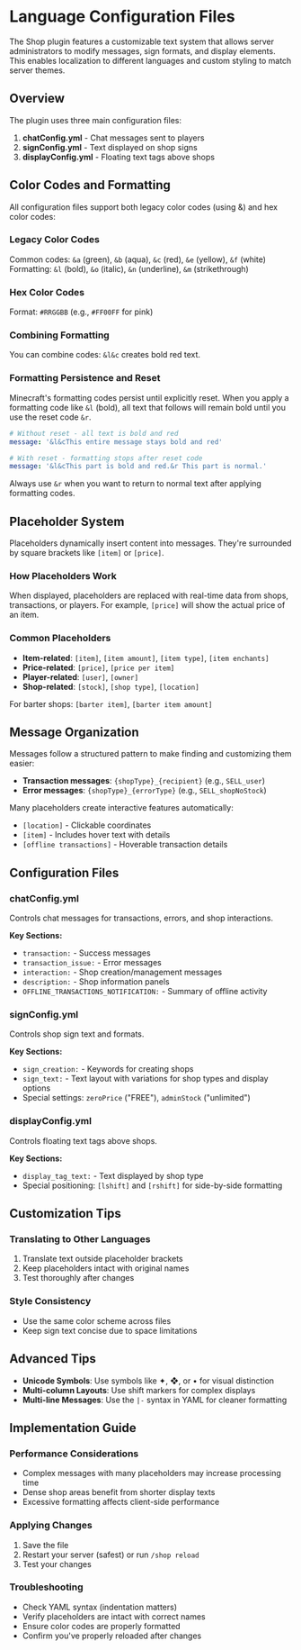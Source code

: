 # Language Configuration Files

The Shop plugin features a customizable text system that allows server administrators to modify messages, sign formats, and display elements. This enables localization to different languages and custom styling to match server themes.

## Overview

The plugin uses three main configuration files:

1. **chatConfig.yml** - Chat messages sent to players
2. **signConfig.yml** - Text displayed on shop signs
3. **displayConfig.yml** - Floating text tags above shops

## Color Codes and Formatting

All configuration files support both legacy color codes (using &) and hex color codes:

### Legacy Color Codes
Common codes: `&a` (green), `&b` (aqua), `&c` (red), `&e` (yellow), `&f` (white)  
Formatting: `&l` (bold), `&o` (italic), `&n` (underline), `&m` (strikethrough)

### Hex Color Codes
Format: `#RRGGBB` (e.g., `#FF00FF` for pink)

### Combining Formatting
You can combine codes: `&l&c` creates bold red text.

### Formatting Persistence and Reset
Minecraft's formatting codes persist until explicitly reset. When you apply a formatting code like `&l` (bold), all text that follows will remain bold until you use the reset code `&r`.

```yaml
# Without reset - all text is bold and red
message: '&l&cThis entire message stays bold and red'

# With reset - formatting stops after reset code
message: '&l&cThis part is bold and red.&r This part is normal.'
```

Always use `&r` when you want to return to normal text after applying formatting codes.

## Placeholder System

Placeholders dynamically insert content into messages. They're surrounded by square brackets like `[item]` or `[price]`.

### How Placeholders Work
When displayed, placeholders are replaced with real-time data from shops, transactions, or players. For example, `[price]` will show the actual price of an item.

### Common Placeholders

- **Item-related**: `[item]`, `[item amount]`, `[item type]`, `[item enchants]`
- **Price-related**: `[price]`, `[price per item]`
- **Player-related**: `[user]`, `[owner]`
- **Shop-related**: `[stock]`, `[shop type]`, `[location]`

For barter shops: `[barter item]`, `[barter item amount]`

## Message Organization

Messages follow a structured pattern to make finding and customizing them easier:

- **Transaction messages**: `{shopType}_{recipient}` (e.g., `SELL_user`)
- **Error messages**: `{shopType}_{errorType}` (e.g., `SELL_shopNoStock`)

Many placeholders create interactive features automatically:
- `[location]` - Clickable coordinates
- `[item]` - Includes hover text with details
- `[offline transactions]` - Hoverable transaction details

## Configuration Files

### chatConfig.yml

Controls chat messages for transactions, errors, and shop interactions.

**Key Sections:**
- `transaction:` - Success messages
- `transaction_issue:` - Error messages
- `interaction:` - Shop creation/management messages
- `description:` - Shop information panels
- `OFFLINE_TRANSACTIONS_NOTIFICATION:` - Summary of offline activity

### signConfig.yml

Controls shop sign text and formats.

**Key Sections:**
- `sign_creation:` - Keywords for creating shops
- `sign_text:` - Text layout with variations for shop types and display options
- Special settings: `zeroPrice` ("FREE"), `adminStock` ("unlimited")

### displayConfig.yml

Controls floating text tags above shops.

**Key Sections:**
- `display_tag_text:` - Text displayed by shop type
- Special positioning: `[lshift]` and `[rshift]` for side-by-side formatting

## Customization Tips

### Translating to Other Languages
1. Translate text outside placeholder brackets
2. Keep placeholders intact with original names
3. Test thoroughly after changes

### Style Consistency
- Use the same color scheme across files
- Keep sign text concise due to space limitations

## Advanced Tips

- **Unicode Symbols**: Use symbols like ✦, ❖, or • for visual distinction
- **Multi-column Layouts**: Use shift markers for complex displays
- **Multi-line Messages**: Use the `|-` syntax in YAML for cleaner formatting

## Implementation Guide

### Performance Considerations
- Complex messages with many placeholders may increase processing time
- Dense shop areas benefit from shorter display texts
- Excessive formatting affects client-side performance

### Applying Changes
1. Save the file
2. Restart your server (safest) or run `/shop reload` 
3. Test your changes

### Troubleshooting
- Check YAML syntax (indentation matters)
- Verify placeholders are intact with correct names
- Ensure color codes are properly formatted
- Confirm you've properly reloaded after changes